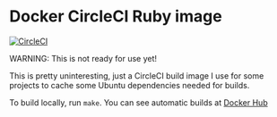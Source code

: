 # Docker CircleCI Ruby image

[![CircleCI](https://circleci.com/gh/apiology/docker-circleci-ruby.svg?style=svg)](https://circleci.com/gh/apiology/docker-circleci-ruby)

WARNING: This is not ready for use yet!

This is pretty uninteresting, just a CircleCI build image I use for some projects to cache some Ubuntu dependencies needed for builds.

To build locally, run `make`.  You can see automatic builds at
[Docker Hub](https://hub.docker.com/repository/docker/apiology/circleci-ruby)
